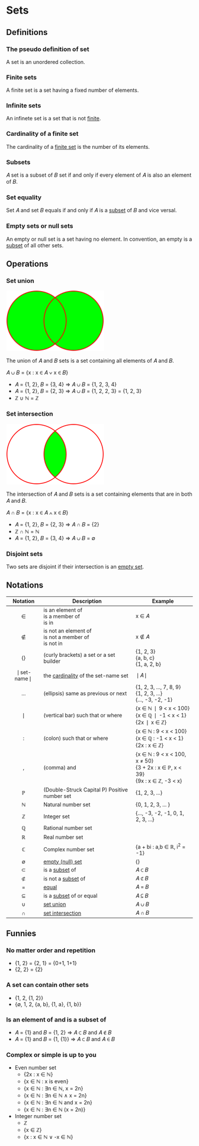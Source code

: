 # Sets

## Definitions

### The pseudo definition of set

A set is an unordered collection. 

### Finite sets

A finite set is a set having a fixed number of elements.

### Infinite sets

An infinete set is a set that is not [finite](#finite-sets).

### Cardinality of a finite set

The cardinality of a [finite set](#finite-sets) is the number of its elements.

### Subsets

&#x1D434; set is a subset of &#x1D435; set if and only if every element of &#x1D434; is also an element of &#x1D435;.

### Set equality

Set &#x1D434; and set &#x1D435; equals if and only if &#x1D434; is a [subset](#subsets) of &#x1D435; and vice versal.

### Empty sets or null sets

An empty or null set is a set having no element. In convention, an empty is a [subset](#subsets) of all other sets.

## Operations

### Set union

![Set union](img/set-union.svg)

The union of &#x1D434; and &#x1D435; sets is a set containing all elements of &#x1D434; and &#x1D435;.

&#x1D434; &#x222A; &#x1D435; = {x : x &#x2208; &#x1D434; &#x2228; x &#x2208; &#x1D435;}

- &#x1D434; = {1, 2}, &#x1D435; = {3, 4} &#x21D2; &#x1D434; &#x222A; &#x1D435; = {1, 2, 3, 4}
- &#x1D434; = {1, 2}, &#x1D435; = {2, 3} &#x21D2; &#x1D434; &#x222A; &#x1D435; = {1, 2, 2, 3} = {1, 2, 3}
- &#x2124; &#x222A; &#x2115; = &#x2124;

### Set intersection

![Set intersection](img/set-intersection.svg)

The intersection of &#x1D434; and &#x1D435; sets is a set containing elements that are in both &#x1D434; and &#x1D435;.

&#x1D434; &#x2229; &#x1D435; = {x : x &#x2208; &#x1D434; &#x2227; x &#x2208; &#x1D435;}

- &#x1D434; = {1, 2}, &#x1D435; = {2, 3} &#x21D2; &#x1D434; &#x2229; &#x1D435; = {2}
- &#x2124; &#x2229; &#x2115; = &#x2115;
- &#x1D434; = {1, 2}, &#x1D435; = {3, 4} &#x21D2; &#x1D434; &#x222A; &#x1D435; = &#x2205;

### Disjoint sets

Two sets are disjoint if their intersection is an [empty set](#empty-sets-or-null-sets).

## Notations

|Notation|Description|Example
|:-:|-|-|
|&#x2208;|is an element of<br>is a member of<br>is in|x &#x2208; &#x1D434;
|&#x2209;|is not an element of<br>is not a member of<br>is not in|x &#x2209; &#x1D434;
|{}|(curly brackets) a set or a set builder|{1, 2, 3}<br>{a, b, c}<br>{1, a, 2, b}
|&#x2758;set-name&#x2758;|the [cardinality](#cardinality-of-a-finite-set) of the set-name set|&#x2758;&#x1D434;&#x2758;
|...|(ellipsis) same as previous or next|{1, 2, 3, ..., 7, 8, 9}<br>{1, 2, 3, ...}<br>{..., -3, -2, -1}
|&#x2758;|(vertical bar) such that or where|{x &#x2208; &#x2115; &#x2758; 9 < x < 100}<br>{x &#x2208; &#x211A; &#x2758; -1 < x < 1}<br>{2x &#x2758; x &#x2208; &#x2124;}
|:|(colon) such that or where|{x &#x2208; &#x2115; : 9 < x < 100}<br>{x &#x2208; &#x211A; : -1 < x < 1}<br>{2x : x &#x2208; &#x2124;}
|,|(comma) and|{x &#x2208; &#x2115; : 9 < x < 100, x &#x2260; 50}<br>{3 + 2x : x &#x2208; &#x2119;, x < 39}<br>{9x : x &#x2208; &#x2124;, -3 < x}
|&#x2119;|(Double-Struck Capital P) Positive number set|{1, 2, 3, ...}
|&#x2115;|Natural number set|{0, 1, 2, 3, ... }
|&#x2124;|Integer set|{..., -3, -2, -1, 0, 1, 2, 3, ...}
|&#x211A;|Rational number set
|&#x211D;|Real number set
|&#x2102;|Complex number set|{a + bi : a,b &#x2208; &#x211D;, i<sup>2</sup> = -1}
|&#x2205;|[empty (null) set](#empty-sets-or-null-sets)|{}
|&#x2282;|is a [subset](#subsets) of|&#x1D434; &#x2282; &#x1D435;
|&#x2284;|is not a [subset](#subsets) of|&#x1D434; &#x2284; &#x1D435;
|=|[equal](#set-equality)|&#x1D434; = &#x1D435;
|&#x2286;|is a [subset](#subsets) of or equal|&#x1D434; &#x2286; &#x1D435;
|&#x222A;|[set union](#set-union)|&#x1D434; &#x222A; &#x1D435;
|&#x2229;|[set intersection](#set-intersection)|&#x1D434; &#x2229; &#x1D435;


## Funnies

### No matter order and repetition

- {1, 2} = {2, 1} = {0+1, 1+1}
- {2, 2} = {2}

### A set can contain other sets

- {1, 2, {1, 2}}
- {&#x2205;, 1, 2, {a, b}, {1, a}, {1, b}}

### Is an element of and is a subset of

- &#x1D434; = {1} and &#x1D435; = {1, 2} &#x21D2; &#x1D434; &#x2282; &#x1D435; and &#x1D434; &#x2209; &#x1D435;
- &#x1D434; = {1} and &#x1D435; = {1, {1}} &#x21D2; &#x1D434; &#x2282; &#x1D435; and &#x1D434; &#x2208; &#x1D435;

### Complex or simple is up to you

- Even number set
  - {2x : x &#x2208; &#x2115;}
  - {x &#x2208; &#x2115; : x is even}
  - {x &#x2208; &#x2115; : &#x2203;n &#x2208; &#x2115;, x = 2n}
  - {x &#x2208; &#x2115; : &#x2203;n &#x2208; &#x2115; &#x2227; x = 2n}
  - {x &#x2208; &#x2115; : &#x2203;n &#x2208; &#x2115; and x = 2n}
  - {x &#x2208; &#x2115; : &#x2203;n &#x2208; &#x2115; (x = 2n)}
- Integer number set
  - &#x2124;
  - {x &#x2208; &#x2124;}
  - {x : x &#x2208; &#x2115; &#x2228; -x &#x2208; &#x2115;}